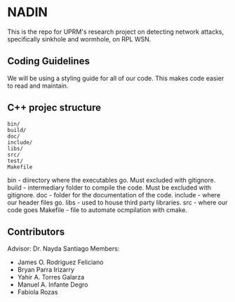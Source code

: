 # NADIN

This is the repo for UPRM's research project on detecting network attacks, specifically sinkhole and wormhole, on RPL WSN.

## Coding Guidelines

We will be using a styling guide for all of our code. This makes code easier to read and maintain.


## C++ projec structure

```
bin/
build/
doc/
include/
libs/
src/
test/
Makefile
```
bin - diirectory where the executables go. Must excluded with gitignore.
build - intermediary folder to compile the code. Must be excluded with gitignore.
doc - folder for the documentation of the code.
include - where our header files go.
libs - used to house third party libraries.
src - where our code goes
Makefile - file to automate ocmpilation with cmake.

## Contributors

Advisor: Dr. Nayda Santiago
Members:
- James O. Rodriguez Feliciano
- Bryan Parra Irizarry
- Yahir A. Torres Galarza
- Manuel A. Infante Degro
- Fabiola Rozas
